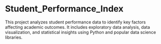 # Student_Performance_Index
This project analyzes student performance data to identify key factors affecting academic outcomes. It includes exploratory data analysis, data visualization, and statistical insights using Python and popular data science libraries.
